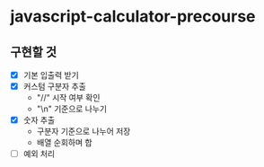 # javascript-calculator-precourse

## 구현할 것
- [x] 기본 입출력 받기
- [x] 커스텀 구분자 추출
  - "//" 시작 여부 확인
  - "\n" 기준으로 나누기
- [x] 숫자 추출
  - 구분자 기준으로 나누어 저장
  - 배열 순회하며 합
- [ ] 예외 처리